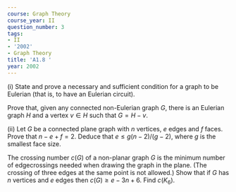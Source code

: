 ```yaml
---
course: Graph Theory
course_year: II
question_number: 3
tags:
- II
- '2002'
- Graph Theory
title: 'A1.8 '
year: 2002
---
```



(i) State and prove a necessary and sufficient condition for a graph to be Eulerian (that is, to have an Eulerian circuit).

Prove that, given any connected non-Eulerian graph $G$, there is an Eulerian graph $H$ and a vertex $v \in H$ such that $G=H-v$.

(ii) Let $G$ be a connected plane graph with $n$ vertices, $e$ edges and $f$ faces. Prove that $n-e+f=2$. Deduce that $e \leq g(n-2) /(g-2)$, where $g$ is the smallest face size.

The crossing number $c(G)$ of a non-planar graph $G$ is the minimum number of edgecrossings needed when drawing the graph in the plane. (The crossing of three edges at the same point is not allowed.) Show that if $G$ has $n$ vertices and $e$ edges then $c(G) \geq e-3 n+6$. Find $c\left(K_{6}\right)$.